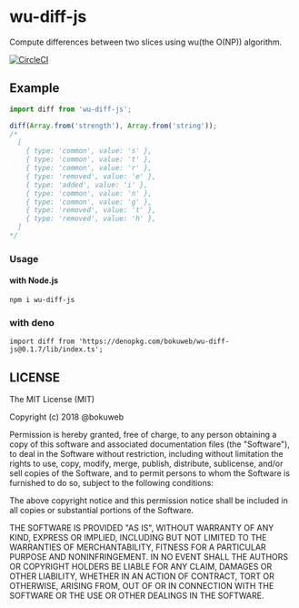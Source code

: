 # wu-diff-js

Compute differences between two slices using wu(the O(NP)) algorithm.

[![CircleCI](https://circleci.com/gh/bokuweb/wu-diff-js.svg?style=svg)](https://circleci.com/gh/bokuweb/wu-diff-js)

## Example

``` javascript
import diff from 'wu-diff-js';

diff(Array.from('strength'), Array.from('string'));
/*
  [
    { type: 'common', value: 's' },
    { type: 'common', value: 't' },
    { type: 'common', value: 'r' },
    { type: 'removed', value: 'e' },
    { type: 'added', value: 'i' },
    { type: 'common', value: 'n' },
    { type: 'common', value: 'g' },
    { type: 'removed', value: 't' },
    { type: 'removed', value: 'h' },
  ]
*/
```

### Usage

#### with Node.js

```
npm i wu-diff-js
```

### with deno

```
import diff from 'https://denopkg.com/bokuweb/wu-diff-js@0.1.7/lib/index.ts';
```

## LICENSE

The MIT License (MIT)

Copyright (c) 2018 @bokuweb

Permission is hereby granted, free of charge, to any person obtaining a copy
of this software and associated documentation files (the "Software"), to deal
in the Software without restriction, including without limitation the rights
to use, copy, modify, merge, publish, distribute, sublicense, and/or sell
copies of the Software, and to permit persons to whom the Software is
furnished to do so, subject to the following conditions:

The above copyright notice and this permission notice shall be included in all
copies or substantial portions of the Software.

THE SOFTWARE IS PROVIDED "AS IS", WITHOUT WARRANTY OF ANY KIND, EXPRESS OR
IMPLIED, INCLUDING BUT NOT LIMITED TO THE WARRANTIES OF MERCHANTABILITY,
FITNESS FOR A PARTICULAR PURPOSE AND NONINFRINGEMENT. IN NO EVENT SHALL THE
AUTHORS OR COPYRIGHT HOLDERS BE LIABLE FOR ANY CLAIM, DAMAGES OR OTHER
LIABILITY, WHETHER IN AN ACTION OF CONTRACT, TORT OR OTHERWISE, ARISING FROM,
OUT OF OR IN CONNECTION WITH THE SOFTWARE OR THE USE OR OTHER DEALINGS IN THE
SOFTWARE.

